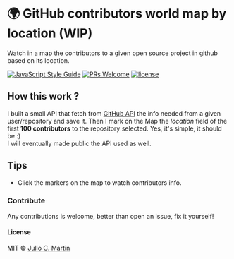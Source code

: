 # :earth_africa: GitHub contributors world map by location (WIP)
Watch in a map the contributors to a given open source project in github based on its location.

[![JavaScript Style Guide](https://img.shields.io/badge/code_style-standard-brightgreen.svg?style=flat-square)](https://standardjs.com) [![PRs Welcome](https://img.shields.io/badge/PRs-welcome-brightgreen.svg?style=flat-square)](http://makeapullrequest.com) [![license](https://img.shields.io/github/license/mashape/apistatus.svg?style=flat-square)]()


## How this work ?
I built a small API that fetch from [GitHub API](https://developer.github.com/v3/) the info needed from a given user/repository and save it. Then I mark on the Map the *location* field of the first **100 contributors** to the repository selected. Yes, it's simple, it should be :)  
I will eventually made public the API used as well.

## Tips
- Click the markers on the map to watch contributors info.

### Contribute
Any contributions is welcome, better than open an issue, fix it yourself!

#### License
MIT © [Julio C. Martin](https://twitter.com/juliomatcom)
